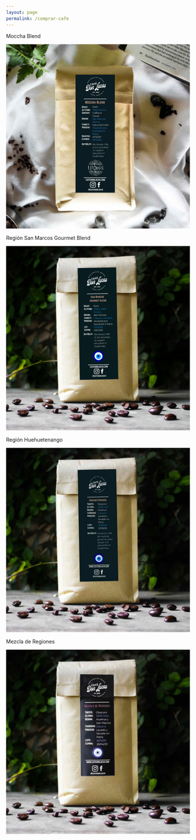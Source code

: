 ```yaml
---
layout: page
permalink: /comprar-cafe
---
```

<div class="product" id="page-product">
	<div class="container">
		<div class="featuring-2" id="cafe-featuring">
		</div>
		<div class="row">
			<div class="col-md-6 col-xs-12">
				<p>Moccha Blend</p>
				<a href="/moccha-blend"><img class="img-responsive" id="product-image" src="/images/moccha-blend.jpg"/></a>
			</div>
			<div class="col-md-6 col-xs-12">
				<p>Regi&oacute;n San Marcos Gourmet Blend</p>
				<a href="/region-san-marcos"><img class="img-responsive" id="product-image" src="/images/sanmarcos.jpg"/></a>
			</div>
		</div>
		<div class="row">
			<div class="col-md-6 col-xs-12">
				<p>Regi&oacute;n Huehuetenango</p>
				<a href="/region-huehuetenango"><img class="img-responsive" src="/images/huehue.jpg"/></a>
			</div>
			<div class="col-md-6 col-xs-12">
				<p>Mezcla de Regiones</p>
				<a href="/region-mezcla"><img class="img-responsive" src="/images/mezcla.jpg"/></a>
			</div>
		</div>
	</div>
</div>